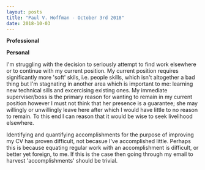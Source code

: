 ```yaml
---
layout: posts
title: "Paul V. Hoffman - October 3rd 2018"
date: 2018-10-03
---
```

<p><strong>Professional</strong></p>
<p><strong>Personal</strong></p>
<p>
I'm struggling with the decision to seriously attempt to find work elsewhere or to continue with my current position. My current position requires significantly more 'soft' skils, i.e. people skills, which isn't altogether a bad thing but I'm stagnating in another area which is important to me:  learning new technical sills and excercising existing ones.  My immediate superviser/boss is the primary reason for wanting to remain in my current position however I must not think that her presence is a guarantee; she may willingly or unwillingly leave here after which I would have little to no reason to remain.  To this end I can reason that it would be wise to seek livelihood elsewhere.  
</p>

<p>
Identifying and quantifying accomplishments for the purpose of improving my CV has proven difficult, not becasue I've accomplished little.  Perhaps this is because equating regular work with an accomplishment is difficult, or better yet foreign, to me.  If this is the case then going through my email to harvest 'accomplishments' should be trivial. 
</p>


